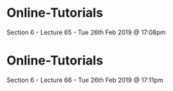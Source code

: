 # Online-Tutorials
Section 6 - Lecture 65 - Tue 26th Feb 2019 @ 17:08pm
# Online-Tutorials
Section 6 - Lecture 66 - Tue 26th Feb 2019 @ 17:11pm